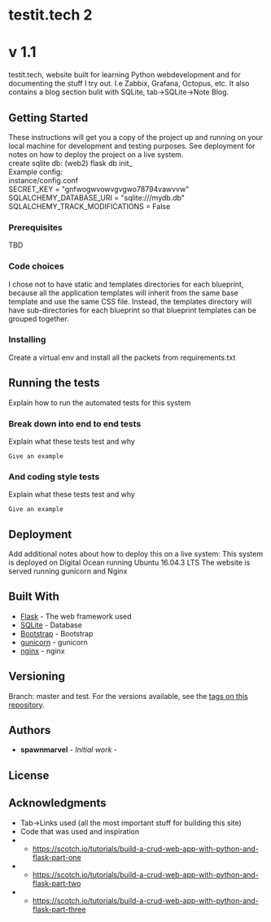 # testit.tech 2
# v 1.1
testit.tech, website built for learning Python webdevelopment and
for documenting the stuff I try out. I.e Zabbix, Grafana, Octopus, etc.
It also contains a blog section bulit with SQLite, tab->SQLite->Note Blog.
## Getting Started
These instructions will get you a copy of the project up and running on your local machine for development and testing purposes. See deployment for notes on how to deploy the project on a live system.
<br>
create sqlite db:
(web2) flask db init_
<br>
Example config:
<br>
instance/config.conf
<br>
SECRET_KEY = "gnfwogwvowvgvgwo78794vawvvw"
<br>
SQLALCHEMY_DATABASE_URI = "sqlite:///mydb.db"
<br>
SQLALCHEMY_TRACK_MODIFICATIONS = False
### Prerequisites

TBD

### Code choices
I chose not to have static and templates directories for each blueprint, because all the application templates will inherit from the same base template and use the same CSS file. Instead, the templates directory will have sub-directories for each blueprint so that blueprint templates can be grouped together.
### Installing

Create a virtual env and install all the packets from requirements.txt
## Running the tests
Explain how to run the automated tests for this system
### Break down into end to end tests
Explain what these tests test and why

```
Give an example
```
### And coding style tests
Explain what these tests test and why
```
Give an example
```
## Deployment
Add additional notes about how to deploy this on a live system:
This system is deployed on Digital Ocean running Ubuntu 16.04.3 LTS
The website is served running gunicorn and Nginx

## Built With

* [Flask](http://flask.pocoo.org/) - The web framework used
* [SQLite](https://www.sqlite.org/) - Database
* [Bootstrap](https://getbootstrap.com/) - Bootstrap
* [gunicorn](http://gunicorn.org/) - gunicorn
* [nginx](https://www.nginx.com/resources/wiki/) - nginx

## Versioning
Branch: master and test.
For the versions available, see the [tags on this repository](https://github.com/spawnmarvel/testit.tech2). 

## Authors

* **spawnmarvel** - *Initial work* - 


## License


## Acknowledgments

* Tab->Links used (all the most important stuff for building this site)
* Code that was used and inspiration
* + https://scotch.io/tutorials/build-a-crud-web-app-with-python-and-flask-part-one
* + https://scotch.io/tutorials/build-a-crud-web-app-with-python-and-flask-part-two
* + https://scotch.io/tutorials/build-a-crud-web-app-with-python-and-flask-part-three










